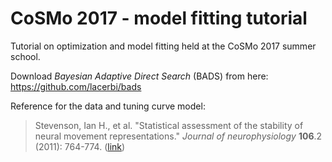 # CoSMo 2017 - model fitting tutorial
Tutorial on optimization and model fitting held at the CoSMo 2017 summer school.

Download *Bayesian Adaptive Direct Search* (BADS) from here: https://github.com/lacerbi/bads

Reference for the data and tuning curve model:

> Stevenson, Ian H., et al. "Statistical assessment of the stability of neural movement representations." *Journal of neurophysiology* **106**.2 (2011): 764-774. ([link](http://jn.physiology.org/content/106/2/764))
